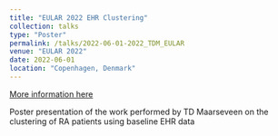 ```yaml
---
title: "EULAR 2022 EHR Clustering"
collection: talks
type: "Poster"
permalink: /talks/2022-06-01-2022_TDM_EULAR
venue: "EULAR 2022"
date: 2022-06-01
location: "Copenhagen, Denmark"
---
```


[More information here](http://scientific.sparx-ip.net/archiveeular/?c=a&item=2022POS0570)

Poster presentation of the work performed by TD Maarseveen on the clustering of RA patients using baseline EHR data
